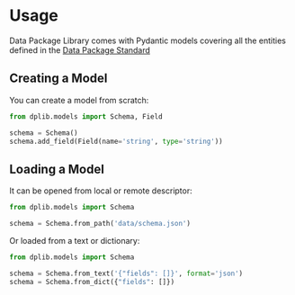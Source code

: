 # Usage

Data Package Library comes with Pydantic models covering all the entities defined in the [Data Package Standard](https://datapackage.org)

## Creating a Model

You can create a model from scratch:

```python
from dplib.models import Schema, Field

schema = Schema()
schema.add_field(Field(name='string', type='string'))
```

## Loading a Model

It can be opened from local or remote descriptor:

```python
from dplib.models import Schema

schema = Schema.from_path('data/schema.json')
```

Or loaded from a text or dictionary:

```python
from dplib.models import Schema

schema = Schema.from_text('{"fields": []}', format='json')
schema = Schema.from_dict({"fields": []})
```
